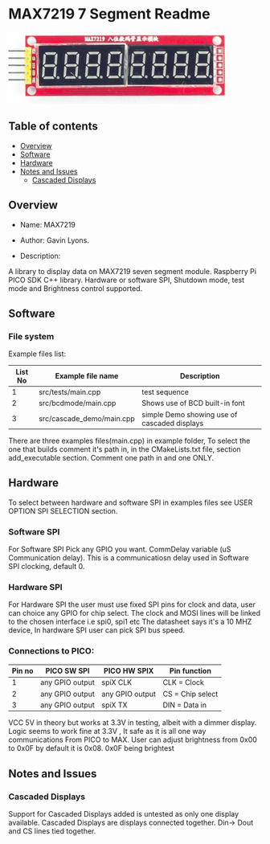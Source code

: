 # MAX7219 7 Segment Readme

[![ max image ](https://github.com/gavinlyonsrepo/MAX7219_7SEG_RPI/blob/main/extra/image/max.jpg)](https://github.com/gavinlyonsrepo/MAX7219_7SEG_RPI/blob/main/extra/image/max.jpg)

## Table of contents

  * [Overview](#overview)
  * [Software](#software)
  * [Hardware](#hardware)
  * [Notes and Issues](#notes-and-issues)
	* [Cascaded Displays](#cascaded-displays)


## Overview

* Name: MAX7219 
* Author: Gavin Lyons.

* Description:

A library to display data on MAX7219 seven segment module.
Raspberry Pi PICO SDK  C++ library.
Hardware or software SPI, Shutdown mode, test mode and Brightness control supported.

## Software

### File system

Example files list:

| List No | Example file name | Description | 
| ------ | ------ | ------ |
| 1 | src/tests/main.cpp | test sequence |
| 2 | src/bcdmode/main.cpp | Shows use of BCD built-in font |
| 3 | src/cascade_demo/main.cpp | simple Demo showing use of cascaded displays |

There are three examples files(main.cpp) in example folder, To select the one that builds 
comment it's path in, in the CMakeLists.txt file, section add_executable section.
Comment one path in and one ONLY.

## Hardware

To select between hardware and software SPI in examples files see USER OPTION SPI SELECTION section.

### Software SPI

For Software SPI Pick any GPIO you want.
CommDelay variable (uS Communication delay). This is a communicatiosn delay used in Software SPI clocking,
default 0.

### Hardware SPI

For Hardware SPI the user must use fixed SPI pins for clock and data, user can choice any GPIO 
for chip select. The clock and MOSI lines will be linked to the chosen interface i.e spi0, spi1 etc
The datasheet says it's a 10 MHZ device, In hardware SPI user can pick SPI bus speed.

### Connections to PICO:

| Pin no  | PICO SW SPI | PICO HW SPIX | Pin function |
| --- | --- | --- | --- |
| 1 | any GPIO output | spiX CLK |  CLK = Clock |
| 2 | any GPIO output | any GPIO output | CS = Chip select |
| 3 | any GPIO output | spiX TX |  DIN = Data in |


VCC 5V in theory but works at 3.3V in testing, albeit with a dimmer display.
Logic seems to work fine at 3.3V , It safe as it is all one way communications
From PICO to MAX. User can adjust brightness from 0x00 to 0x0F by default it is 0x08. 0x0F being brightest

## Notes and Issues

### Cascaded Displays

Support for Cascaded Displays added is untested as only one display available.
Cascaded Displays are displays connected together. Din-> Dout and CS lines tied together.
